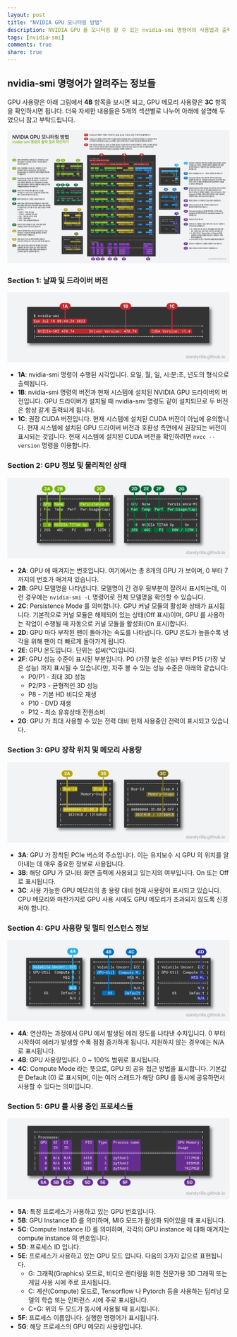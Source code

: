 ```yaml
---
layout: post
title: "NVIDIA GPU 모니터링 방법"
description: NVIDIA GPU 를 모니터링 할 수 있는 nvidia-smi 명령어의 사용법과 출력 결과를 살펴본다.
tags: [nvidia-smi]
comments: true
share: true
---
```


## nvidia-smi 명령어가 알려주는 정보들

GPU 사용량은 아래 그림에서 **4B** 항목을 보시면 되고, GPU 메모리 사용량은 **3C** 항목을 확인하시면
됩니다. 더욱 자세한 내용들은 5개의 섹션별로 나누어 아래에 설명해 두었으니 참고 부탁드립니다.

[![image](/images/2023-07-09/nvidia-smi-desc-kr.png "Description of nvidia-smi output")](/images/2023-07-09/nvidia-smi-desc-kr.png)

### Section 1: 날짜 및 드라이버 버전

![image](/images/2023-07-09/nvidia-smi-sec1.png "Section 1, Date and driver version")

* **1A**: nvidia-smi 명령이 수행된 시각입니다. 요일, 월, 일, 시:분:초, 년도의 형식으로
  출력됩니다.
* **1B**: nvidia-smi 명령의 버전과 현재 시스템에 설치된 NVIDIA GPU 드라이버의 버전입니다.
  GPU 드라이버가 설치될 때 nvidia-smi 명령도 같이 설치되므로 두 버전은 항상 같게 출력되게 됩니다.
* **1C**: 권장 CUDA 버전입니다. 현재 시스템에 설치된 CUDA 버전이 아님에 유의합니다. 현재 시스템에
  설치된 GPU 드라이버 버전과 호환성 측면에서 권장되는 버전이 표시되는 것입니다. 현재 시스템에 설치된
  CUDA 버전을 확인하려면 `nvcc --version` 명령을 이용합니다.

### Section 2: GPU 정보 및 물리적인 상태

![image](/images/2023-07-09/nvidia-smi-sec2.png "Section 2, GPU info and physical status")

* **2A**: GPU 에 매겨지는 번호입니다. 여기에서는 총 8개의 GPU 가 보이며, 0 부터 7 까지의 번호가 
  매겨져 있습니다.
* **2B**: GPU 모델명을 나타냅니다. 모델명이 긴 경우 뒷부분이 잘려서 표시되는데, 이런 경우에는
  `nvidia-smi -L` 명령어로 전체 모델명을 확인할 수 있습니다.
* **2C**: Persistence Mode 를 의미합니다. GPU 커널 모듈의 활성화 상태가 표시됩니다. 기본적으로
  커널 모듈은 해제되어 있는 상태(Off 표시)이며, GPU 를 사용하는 작업이 수행될 때 자동으로 커널 모듈을
  활성화(On 표시)합니다.
* **2D**: GPU 마다 부착된 팬이 돌아가는 속도를 나타냅니다. GPU 온도가 높을수록 냉각을 위해 팬이 더
  빠르게 돌아가게 됩니다.
* **2E**: GPU 온도입니다. 단위는 섭씨(℃)입니다.
* **2F**: GPU 성능 수준이 표시된 부분입니다. P0 (가장 높은 성능) 부터 P15 (가장 낮은 성능) 까지
  표시될 수 있습니다만, 자주 볼 수 있는 성능 수준은 아래와 같습니다:
  * P0/P1 - 최대 3D 성능
  * P2/P3 - 균형적인 3D 성능
  * P8 - 기본 HD 비디오 재생
  * P10 - DVD 재생
  * P12 - 최소 유휴상태 전원소비
* **2G**: GPU 가 최대 사용할 수 있는 전력 대비 현재 사용중인 전력이 표시되고 있습니다.

### Section 3: GPU 장착 위치 및 메모리 사용량

![image](/images/2023-07-09/nvidia-smi-sec3.png "Section 3, GPU's PCIe bus address and memory usage")

* **3A**: GPU 가 장착된 PCIe 버스의 주소입니다. 이는 유지보수 시 GPU 의 위치를 알아내는 데 매우
  중요한 정보로 사용됩니다.
* **3B**: 해당 GPU 가 모니터 화면 출력에 사용되고 있는지의 여부입니다. On 또는 Off 로 표시됩니다.
* **3C**: 사용 가능한 GPU 메모리의 총 용량 대비 현재 사용량이 표시되고 있습니다. CPU 메모리와
  마찬가지로 GPU 사용 시에도 GPU 메모리가 초과되지 않도록 신경써야 합니다.

### Section 4: GPU 사용량 및 멀티 인스턴스 정보

![image](/images/2023-07-09/nvidia-smi-sec4.png "Section 4, GPU usage and multi instance info")

* **4A**: 연산하는 과정에서 GPU 에서 발생된 에러 정도를 나타낸 수치입니다. 0 부터 시작하여 에러가
  발생할 수록 점점 증가하게 됩니다. 지원하지 않는 경우에는 N/A 로 표시됩니다.
* **4B**: GPU 사용량입니다. 0 ~ 100% 범위로 표시됩니다.
* **4C**: Compute Mode 라는 뜻으로, GPU 의 공유 접근 방법을 표시합니다. 기본값은 Default (0)
  로 표시되며, 이는 여러 스레드가 해당 GPU 를 동시에 공유하면서 사용할 수 있다는 의미입니다.

### Section 5: GPU 를 사용 중인 프로세스들

![image](/images/2023-07-09/nvidia-smi-sec5.png "Section 5, List of processes using GPU")

* **5A**: 특정 프로세스가 사용하고 있는 GPU 번호입니다.
* **5B**: GPU Instance ID 를 의미하며, MIG 모드가 활성화 되어있을 때 표시됩니다.
* **5C**: Compute Instance ID 를 의미하며, 각각의 GPU instance 에 대해 매겨지는 compute
  instance 의 번호입니다.
* **5D**: 프로세스 ID 입니다.
* **5E**: 프로세스가 사용하고 있는 GPU 모드 입니다. 다음의 3가지 값으로 표현됩니다.
  * G: 그래픽(Graphics) 모드로, 비디오 렌더링을 위한 전문가용 3D 그래픽 또는 게임 사용 시에 주로
    표시됩니다.
  * C: 계산(Compute) 모드로, Tensorflow 나 Pytorch 등을 사용하는 딥러닝 모델의 학습 또는
    인퍼런스 시에 주로 표시됩니다.
  * C+G: 위의 두 모드가 동시에 사용될 때 표시됩니다.
* **5F**: 프로세스 이름입니다. 실행한 명령어가 표시됩니다.
* **5G**: 해당 프로세스의 GPU 메모리 사용량입니다.
